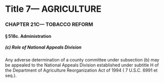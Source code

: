 
# Title 7— AGRICULTURE
### CHAPTER 21C— TOBACCO REFORM
#### § 518c. Administration
##### (c) Role of National Appeals Division

Any adverse determination of a county committee under subsection (b) may be appealed to the National Appeals Division established under subtitle H of the Department of Agriculture Reorganization Act of 1994 ( 7 U.S.C. 6991 et seq.).

